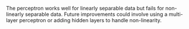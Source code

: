 The perceptron works well for linearly separable data but fails for non-linearly separable
data. Future improvements could involve using a multi-layer perceptron or adding hidden
layers to handle non-linearity.
